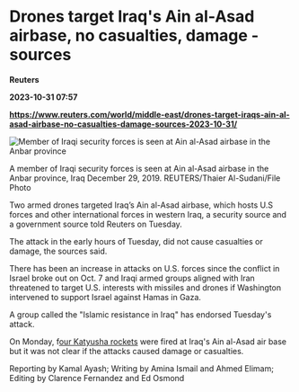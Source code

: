# Drones target Iraq's Ain al-Asad airbase, no casualties, damage - sources
**Reuters**

**2023-10-31 07:57**

**https://www.reuters.com/world/middle-east/drones-target-iraqs-ain-al-asad-airbase-no-casualties-damage-sources-2023-10-31/**

![Member of Iraqi security forces is seen at Ain al-Asad airbase in the Anbar province](https://www.reuters.com/resizer/74bg6kVqAzjn4rsbJ3US6ULx0uM=/1920x0/filters:quality(80)/cloudfront-us-east-2.images.arcpublishing.com/reuters/WV6XFKWIEJPWBK6CNHG6HKQZ5I.jpg)

A member of Iraqi security forces is seen at Ain al-Asad airbase in the Anbar province, Iraq December 29, 2019. REUTERS/Thaier Al-Sudani/File Photo

Two armed drones targeted Iraq’s Ain al-Asad airbase, which hosts U.S forces and other international forces in western Iraq, a security source and a government source told Reuters on Tuesday.

The attack in the early hours of Tuesday, did not cause casualties or damage, the sources said.

There has been an increase in attacks on U.S. forces since the conflict in Israel broke out on Oct. 7 and Iraqi armed groups aligned with Iran threatened to target U.S. interests with missiles and drones if Washington intervened to support Israel against Hamas in Gaza.

A group called the "Islamic resistance in Iraq" has endorsed Tuesday's attack.

On Monday, f[our Katyusha rockets](https://www.reuters.com/world/middle-east/rockets-fired-iraqs-ain-al-asad-air-base-housing-us-forces-security-sources-2023-10-30/) were fired at Iraq's Ain al-Asad air base but it was not clear if the attacks caused damage or casualties.

Reporting by Kamal Ayash; Writing by Amina Ismail and Ahmed Elimam; Editing by Clarence Fernandez and Ed Osmond